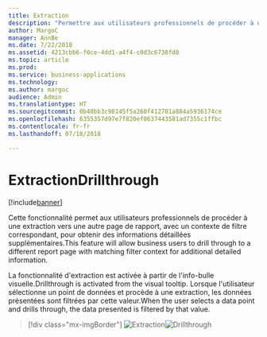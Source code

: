 ```yaml
---
title: Extraction
description: "Permettre aux utilisateurs professionnels de procéder à une extraction vers une autre page de rapport, avec un contexte de filtre correspondant, pour obtenir des informations détaillées supplémentaires."
author: MargoC
manager: AnnBe
ms.date: 7/22/2018
ms.assetid: 4213cbb6-f0ce-4dd1-a4f4-c0d3c6738fd8
ms.topic: article
ms.prod: 
ms.service: business-applications
ms.technology: 
ms.author: margoc
audience: Admin
ms.translationtype: HT
ms.sourcegitcommit: 0b40bb3c98145f5a260f412701a884a5936174ce
ms.openlocfilehash: 6355357d97e7f820ef0637443581ad7355c1ffbc
ms.contentlocale: fr-fr
ms.lasthandoff: 07/18/2018

---
```

# <a name="drillthrough"></a><span data-ttu-id="7d7e0-103">Extraction</span><span class="sxs-lookup"><span data-stu-id="7d7e0-103">Drillthrough</span></span>


[!include[banner](../../../includes/banner.md)]

<span data-ttu-id="7d7e0-104">Cette fonctionnalité permet aux utilisateurs professionnels de procéder à une extraction vers une autre page de rapport, avec un contexte de filtre correspondant, pour obtenir des informations détaillées supplémentaires.</span><span class="sxs-lookup"><span data-stu-id="7d7e0-104">This feature will allow business users to drill through to a different report page with matching filter context for additional detailed information.</span></span> 

<span data-ttu-id="7d7e0-105">La fonctionnalité d'extraction est activée à partir de l'info-bulle visuelle.</span><span class="sxs-lookup"><span data-stu-id="7d7e0-105">Drillthrough is activated from the visual tooltip.</span></span> <span data-ttu-id="7d7e0-106">Lorsque l'utilisateur sélectionne un point de données et procède à une extraction, les données présentées sont filtrées par cette valeur.</span><span class="sxs-lookup"><span data-stu-id="7d7e0-106">When the user selects a data point and drills through, the data presented is filtered by that value.</span></span>

> [!div class="mx-imgBorder"]
> <span data-ttu-id="7d7e0-107">![](media/drill-through-1.png "Extraction")</span><span class="sxs-lookup"><span data-stu-id="7d7e0-107">![](media/drill-through-1.png "Drillthrough")</span></span>


